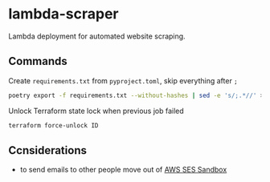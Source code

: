 # lambda-scraper

Lambda deployment for automated website scraping.

## Commands

Create `requirements.txt` from `pyproject.toml`, skip everything after `;`

```bash
poetry export -f requirements.txt --without-hashes | sed -e 's/;.*//' > requirements.txt
```

Unlock Terraform state lock when previous job failed

```bash
terraform force-unlock ID
```

## Ccnsiderations

- to send emails to other people move out of [AWS SES Sandbox](https://docs.aws.amazon.com/ses/latest/dg/request-production-access.html?icmpid=docs_ses_console)
